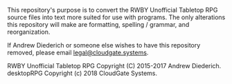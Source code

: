 This repository's purpose is to convert the RWBY Unofficial Tabletop RPG source
files into text more suited for use with programs. The only alterations this
repository will make are formatting, spelling / grammar, and reorganization.

If Andrew Diederich or someone else wishes to have this repository removed,
please email legal@cloudgate.systems.



RWBY Unofficial Tabletop RPG Copyright (C) 2015-2017 Andrew Diederich.
desktopRPG Copyright (c) 2018 CloudGate Systems.

